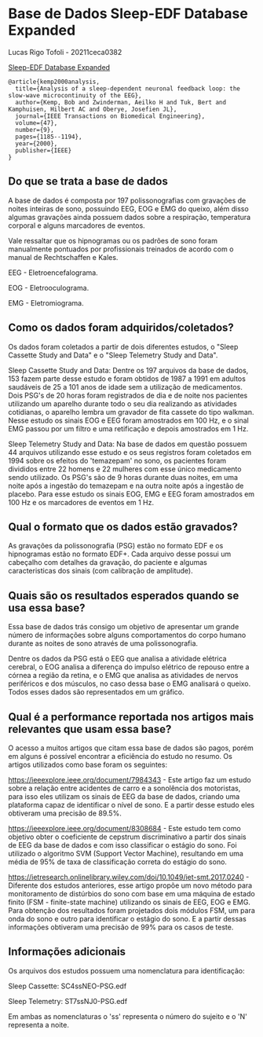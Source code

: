 # Base de Dados Sleep-EDF Database Expanded
Lucas Rigo Tofoli - 20211ceca0382

[Sleep-EDF Database Expanded](https://www.physionet.org/content/sleep-edfx/1.0.0/)

```
@article{kemp2000analysis,
  title={Analysis of a sleep-dependent neuronal feedback loop: the slow-wave microcontinuity of the EEG},
  author={Kemp, Bob and Zwinderman, Aeilko H and Tuk, Bert and Kamphuisen, Hilbert AC and Oberye, Josefien JL},
  journal={IEEE Transactions on Biomedical Engineering},
  volume={47},
  number={9},
  pages={1185--1194},
  year={2000},
  publisher={IEEE}
}
```

## Do que se trata a base de dados
A base de dados é composta por 197 polissonografias com gravações de noites inteiras de sono, possuindo EEG, EOG e EMG do queixo, além disso algumas gravações ainda possuem dados sobre a respiração, temperatura corporal e alguns marcadores de eventos.

Vale ressaltar que os hipnogramas ou os padrões de sono foram manualmente pontuados por profissionais treinados de acordo com o manual de Rechtschaffen e Kales.

EEG - Eletroencefalograma.

EOG - Eletrooculograma.

EMG - Eletromiograma.


## Como os dados foram adquiridos/coletados?
Os dados foram coletados a partir de dois diferentes estudos, o "Sleep Cassette Study and Data" e o "Sleep Telemetry Study and Data".

Sleep Cassette Study and Data: Dentre os 197 arquivos da base de dados, 153 fazem parte desse estudo e foram obtidos de 1987 a 1991 em adultos saudáveis de 25 a 101 anos de idade sem a utilização de medicamentos. Dois PSG's de 20 horas foram registrados de dia e de noite nos pacientes utilizando um aparelho durante todo o seu dia realizando as atividades cotidianas, o aparelho lembra um gravador de fita cassete do tipo walkman. Nesse estudo os sinais EOG e EEG foram amostrados em 100 Hz, e o sinal EMG passou por um filtro e uma retificação e depois amostrados em 1 Hz.

Sleep Telemetry Study and Data: Na base de dados em questão possuem 44 arquivos utilizando esse estudo e os seus registros foram coletados em 1994 sobre os efeitos do 'temazepam' no sono, os pacientes foram divididos entre 22 homens e 22 mulheres com esse único medicamento sendo utilizado. Os PSG's são de 9 horas durante duas noites, em uma noite após a ingestão do temazepam e na outra noite após a ingestão de placebo. Para esse estudo os sinais EOG, EMG e EEG foram amostrados em 100 Hz e os marcadores de eventos em 1 Hz.


## Qual o formato que os dados estão gravados?
As gravações da polissonografia (PSG) estão no formato EDF e os hipnogramas estão no formato EDF+. Cada arquivo desse possui um cabeçalho com detalhes da gravação, do paciente e algumas caracteristicas dos sinais (com calibração de amplitude).


## Quais são os resultados esperados quando se usa essa base?
Essa base de dados trás consigo um objetivo de apresentar um grande número de informações sobre alguns comportamentos do corpo humano durante as noites de sono através de uma polissonografia.

Dentre os dados da PSG está o EEG que analisa a atividade elétrica cerebral, o EOG analisa a diferença do impulso elétrico de repouso entre a córnea a região da retina, e o EMG que analisa as atividades de nervos periféricos e dos músculos, no caso dessa base o EMG analisará o queixo. Todos esses dados são representados em um gráfico.


## Qual é a performance reportada nos artigos mais relevantes que usam essa base? 
O acesso a muitos artigos que citam essa base de dados são pagos, porém em alguns é possível encontrar a eficiência do estudo no resumo. Os artigos utilizados como base foram os seguintes:

https://ieeexplore.ieee.org/document/7984343 - Este artigo faz um estudo sobre a relação entre acidentes de carro e a sonolência dos motoristas, para isso eles utilizam os sinais de EEG da base de dados, criando uma plataforma capaz de identificar o nível de sono. E a partir desse estudo eles obtiveram uma precisão de 89.5%.

https://ieeexplore.ieee.org/document/8308684 - Este estudo tem como objetivo obter o coeficiente de cepstrum discriminativo a partir dos sinais de EEG da base de dados e com isso classificar o estágio do sono. Foi utilizado o algoritmo SVM (Support Vector Machine), resultando em uma média de 95% de taxa de classificação correta do estágio do sono.

https://ietresearch.onlinelibrary.wiley.com/doi/10.1049/iet-smt.2017.0240 - Diferente dos estudos anteriores, esse artigo propõe um novo método para monitoramento de distúrbios do sono com base em uma máquina de estado finito (FSM - finite-state machine) utilizando os sinais de EEG, EOG e EMG. Para obtenção dos resultados foram projetados dois módulos FSM, um para onda do sono e outro para identificar o estágio do sono. E a partir dessas informações obtiveram uma precisão de 99% para os casos de teste.


## Informações adicionais
Os arquivos dos estudos possuem uma nomenclatura para identificação:

Sleep Cassette: SC4ssNEO-PSG.edf

Sleep Telemetry: ST7ssNJ0-PSG.edf

Em ambas as nomenclaturas o 'ss' representa o número do sujeito e o 'N' representa a noite.
